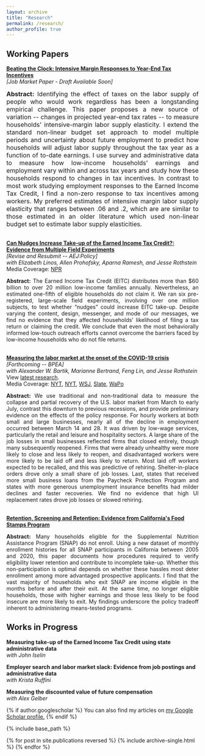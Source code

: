```yaml
---
layout: archive
title: "Research"
permalink: /research/
author_profile: true
---
```


## Working Papers

**[Beating the Clock: Intensive Margin Responses to Year-End Tax Incentives]()**  
*[Job Market Paper - Draft Available Soon]*
<div style="text-align: justify"> <font size="3"> <b>Abstract:</b> Identifying the effect of taxes on the labor supply of people who would work regardless has been a longstanding empirical challenge. This paper proposes a new source of variation -- changes in projected year-end tax rates -- to measure households' intensive-margin labor supply elasticity. I extend the standard non-linear budget set approach to model multiple periods and uncertainty about future employment to predict how households will adjust labor supply throughout the tax year as a function of to-date earnings. I use survey and administrative data to measure how low-income households' earnings and employment vary within and across tax years and study how these households respond to changes in tax incentives. In contrast to most work studying employment responses to the Earned Income Tax Credit, I find a non-zero response to tax incentives among workers. My preferred estimates of intensive margin labor supply elasticity that ranges between .06 and .2, which are are similar to those estimated in an older literature which used non-linear budget set to estimate labor supply elasticities.</font> </div>
  
<br />

**[Can Nudges Increase Take-up of the Earned Income Tax Credit?: Evidence from Multiple Field Experiments]()**  
*[Revise and Resubmit -- AEJ:Policy]*   
*with Elizabeth Linos, Allen Prohofsky, Aparna Ramesh, and Jesse Rothstein*  
Media Coverage: [NPR](https://www.npr.org/sections/money/2020/02/04/801341011/the-limits-of-nudging-why-cant-california-get-people-to-take-free-money)  
<div style="text-align: justify"> <b>Abstract:</b> The Earned Income Tax Credit (EITC) distributes more than $60 billion to over 20 million low-income families annually. Nevertheless, an estimated one-fifth of eligible households do not claim it. We ran six pre-registered, large-scale field experiments, involving over one million subjects, to test whether “nudges” could increase EITC take-up. Despite varying the content, design, messenger, and mode of our messages, we find no evidence that they affected households’ likelihood of filing a tax return or claiming the credit. We conclude that even the most behaviorally informed low-touch outreach efforts cannot overcome the barriers faced by low-income households who do not file returns.</div>

<br />

**[Measuring the labor market at the onset of the COVID-19 crisis]()**  
*[Forthcoming -- BPEA]*  
*with Alexander W. Bartik, Marianne Bertrand, Feng Lin, and Jesse Rothstein*  
View [latest research](https://irle.berkeley.edu/post-six-measuring-the-labor-market-since-the-onset-of-the-covid-19-crisis/).  
Media Coverage: [NYT](https://www.nytimes.com/2020/04/09/business/coronavirus-unemployment-washington.html), [NYT](https://www.nytimes.com/interactive/2020/08/05/upshot/us-unemployment-maps-coronavirus.html), [WSJ](https://www.wsj.com/articles/as-states-begin-to-reopen-many-stay-homekeeping-economic-rebound-elusive-11588411801), [Slate](https://slate.com/business/2020/06/unemployment-benefits-end-july-republicans.html), [WaPo](https://www.washingtonpost.com/opinions/the-myth-of-unemployment-benefits-depressing-work/2020/08/03/54cca9f4-d5ba-11ea-9c3b-dfc394c03988_story.html)
<div style="text-align: justify"> <b>Abstract:</b> We use traditional and non-traditional data to measure the collapse and partial recovery of the U.S. labor market from March to early July, contrast this downturn to previous recessions, and provide preliminary evidence on the effects of the policy response. For hourly workers at both small and large businesses, nearly all of the decline in employment occurred between March 14 and 28. It was driven by low-wage services, particularly the retail and leisure and hospitality sectors. A large share of the job losses in small businesses reflected firms that closed entirely, though many subsequently reopened. Firms that were already unhealthy were more likely to close and less likely to reopen, and disadvantaged workers were more likely to be laid off and less likely to return. Most laid off workers expected to be recalled, and this was predictive of rehiring. Shelter-in-place orders drove only a small share of job losses. Last, states that received more small business loans from the Paycheck Protection Program and states with more generous unemployment insurance benefits had milder declines and faster recoveries. We find no evidence that high UI replacement rates drove job losses or slowed rehiring.</div>

<br />

**[Retention, Screening and Retention: Evidence from California's Food Stamps Program]()**  
<div style="text-align: justify"> <b>Abstract:</b> Many households eligible for the Supplemental Nutrition Assistance Program (SNAP) do not enroll. Using a new dataset of monthly enrollment histories for all SNAP participants in California between 2005 and 2020, this paper documents how procedures required to verify eligibility lower retention and contribute to incomplete take-up. Whether this non-participation is optimal depends on whether these hassles most deter enrollment among more advantaged prospective applicants. I find that the vast majority of households who exit SNAP are income eligible in the months before and after their exit. At the same time,  no longer eligible households, those with higher earnings and those less likely to be food insecure are more likely to exit. My findings underscore the policy tradeoff inherent to administering means-tested programs.</div>


## Works in Progress

**Measuring take-up of the Earned Income Tax Credit using state administrative data**  
*with John Iselin*  

**Employer search and labor market slack: Evidence from job postings and administrative data**  
*with Krista Ruffini*

**Measuring the discounted value of future compensation**  
*with Alex Gelber*


{% if author.googlescholar %}
  You can also find my articles on <u><a href="{{author.googlescholar}}">my Google Scholar profile</a>.</u>
{% endif %}

{% include base_path %}

{% for post in site.publications reversed %}
  {% include archive-single.html %}
{% endfor %}
